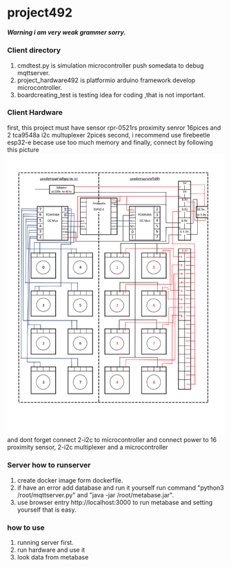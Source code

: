 # project492

##### Warning i am very weak grammer sorry.

### Client directory
1. cmdtest.py is simulation microcontroller push somedata to debug mqttserver.
2. project_hardware492 is platformio arduino framework develop microcontroller.
3. boardcreating_test is testing idea for coding ,that is not important.

### Client Hardware
first, this project must have sensor rpr-0521rs proximity senror 16pices and 2 tca9548a i2c multuplexer 2pices 
second, i recommend use firebeetle esp32-e becase use too much memory 
and finally, connect by following this picture
![Circuit Diagram](https://github.com/ZenitHTH/project492/blob/main/Client/Circuit-1.png?raw=true)
and dont forget connect 2-i2c to microcontroller and connect power to 16 proximity sensor, 2-i2c multiplexer and a microcontroller
 
### Server how to runserver
1. create docker image form dockerfile.
2. if have an error add database and run it yourself run command "python3 /root/mqttserver.py" and "java -jar /root/metabase.jar".
3. use browser entry http://localhost:3000 to run metabase and setting yourself that is easy.

### how to use
1. running server first.
2. run hardware and use it
3. look data from metabase
